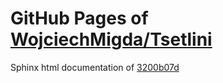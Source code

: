 GitHub Pages of [WojciechMigda/Tsetlini](https://github.com/WojciechMigda/Tsetlini.git)
===
Sphinx html documentation of [3200b07d](https://github.com/WojciechMigda/Tsetlini/tree/3200b07d5ca18eb3cfa8062786b1282b263cf3dd)
